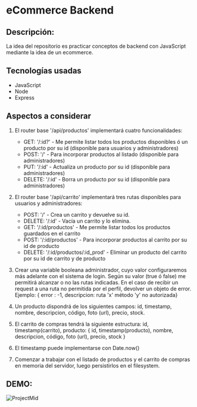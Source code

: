 # eCommerce Backend

## Descripción:

La idea del repositorio es practicar conceptos de backend con JavaScript mediante la idea de un ecommerce.

## Tecnologías usadas

- JavaScript
- Node
- Express

## Aspectos a considerar

1. El router base '/api/productos' implementará cuatro funcionalidades:


    - GET: '/:id?' - Me permite listar todos los productos disponibles ó un producto por su id (disponible para usuarios y administradores)
    - POST: '/' - Para incorporar productos al listado (disponible para administradores)
    - PUT: '/:id' - Actualiza un producto por su id (disponible para administradores)
    - DELETE: '/:id' - Borra un producto por su id (disponible para administradores)

2. El router base '/api/carrito' implementará tres rutas disponibles para usuarios y administradores:


    - POST: '/' - Crea un carrito y devuelve su id.
    - DELETE: '/:id' - Vacía un carrito y lo elimina.
    - GET: '/:id/productos' - Me permite listar todos los productos guardados en el carrito
    - POST: '/:id/productos' - Para incorporar productos al carrito por su id de producto
    - DELETE: '/:id/productos/:id_prod' - Eliminar un producto del carrito por su id de carrito y de producto

3. Crear una variable booleana administrador, cuyo valor configuraremos más adelante con el sistema de login. Según su valor (true ó false) me permitirá alcanzar o no las rutas indicadas. En el caso de recibir un request a una ruta no permitida por el perfil, devolver un objeto de error. Ejemplo: { error : -1, descripcion: ruta 'x' método 'y' no autorizada}

4. Un producto dispondrá de los siguientes campos: id, timestamp, nombre, descripcion, código, foto (url), precio, stock.

5. El carrito de compras tendrá la siguiente estructura:
   id, timestamp(carrito), producto: { id, timestamp(producto), nombre, descripcion, código, foto (url), precio, stock }

6. El timestamp puede implementarse con Date.now()

7. Comenzar a trabajar con el listado de productos y el carrito de compras en memoria del servidor, luego persistirlos en el filesystem.

## DEMO:

![ProjectMid](https://user-images.githubusercontent.com/4382527/162600727-b782c1f1-37a7-4937-8058-dfd5eec740a5.gif)

